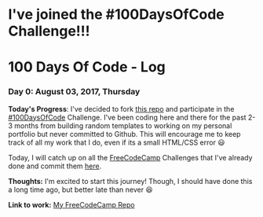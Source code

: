 # I've joined the #100DaysOfCode Challenge!!!

# 100 Days Of Code - Log

### Day 0: August 03, 2017, Thursday

**Today's Progress**: I've decided to fork [this repo](https://github.com/Kallaway/100-days-of-code) and participate in the [#100DaysOfCode](http://100daysofcode.com/) Challenge. I've been coding here and there for the past 2-3 months from building random templates to working on my personal portfolio but never committed to Github. This will encourage me to keep track of all my work that I do, even if its a small HTML/CSS error :smiley:

Today, I will catch up on all the [FreeCodeCamp](https://www.freecodecamp.com) Challenges that I've already done and commit them [here](https://github.com/hermchan/my-freecodecamp).

**Thoughts:** I'm excited to start this journey! Though, I should have done this a long time ago, but better late than never :satisfied:

**Link to work:** [My FreeCodeCamp Repo](https://github.com/hermchan/my-freecodecamp)

